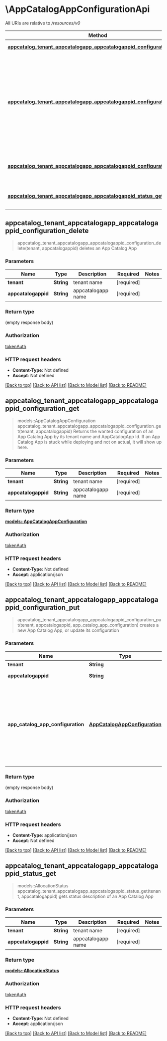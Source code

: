 # \AppCatalogAppConfigurationApi

All URIs are relative to */resources/v0*

Method | HTTP request | Description
------------- | ------------- | -------------
[**appcatalog_tenant_appcatalogapp_appcatalogappid_configuration_delete**](AppCatalogAppConfigurationApi.md#appcatalog_tenant_appcatalogapp_appcatalogappid_configuration_delete) | **DELETE** /appcatalog/{tenant}/appcatalogapp/{appcatalogappid}/configuration | deletes an App Catalog App
[**appcatalog_tenant_appcatalogapp_appcatalogappid_configuration_get**](AppCatalogAppConfigurationApi.md#appcatalog_tenant_appcatalogapp_appcatalogappid_configuration_get) | **GET** /appcatalog/{tenant}/appcatalogapp/{appcatalogappid}/configuration | Returns the wanted configuration of an App Catalog App by its tenant name and AppCatalogApp Id. If an App Catalog App is stuck while deploying and not on actual, it will show up here.
[**appcatalog_tenant_appcatalogapp_appcatalogappid_configuration_put**](AppCatalogAppConfigurationApi.md#appcatalog_tenant_appcatalogapp_appcatalogappid_configuration_put) | **PUT** /appcatalog/{tenant}/appcatalogapp/{appcatalogappid}/configuration | creates a new App Catalog App, or update its configuration
[**appcatalog_tenant_appcatalogapp_appcatalogappid_status_get**](AppCatalogAppConfigurationApi.md#appcatalog_tenant_appcatalogapp_appcatalogappid_status_get) | **GET** /appcatalog/{tenant}/appcatalogapp/{appcatalogappid}/status | gets status description of an App Catalog App



## appcatalog_tenant_appcatalogapp_appcatalogappid_configuration_delete

> appcatalog_tenant_appcatalogapp_appcatalogappid_configuration_delete(tenant, appcatalogappid)
deletes an App Catalog App

### Parameters


Name | Type | Description  | Required | Notes
------------- | ------------- | ------------- | ------------- | -------------
**tenant** | **String** | tenant name | [required] |
**appcatalogappid** | **String** | appcatalogapp name | [required] |

### Return type

 (empty response body)

### Authorization

[tokenAuth](../README.md#tokenAuth)

### HTTP request headers

- **Content-Type**: Not defined
- **Accept**: Not defined

[[Back to top]](#) [[Back to API list]](../README.md#documentation-for-api-endpoints) [[Back to Model list]](../README.md#documentation-for-models) [[Back to README]](../README.md)


## appcatalog_tenant_appcatalogapp_appcatalogappid_configuration_get

> models::AppCatalogAppConfiguration appcatalog_tenant_appcatalogapp_appcatalogappid_configuration_get(tenant, appcatalogappid)
Returns the wanted configuration of an App Catalog App by its tenant name and AppCatalogApp Id. If an App Catalog App is stuck while deploying and not on actual, it will show up here.

### Parameters


Name | Type | Description  | Required | Notes
------------- | ------------- | ------------- | ------------- | -------------
**tenant** | **String** | tenant name | [required] |
**appcatalogappid** | **String** | appcatalogapp name | [required] |

### Return type

[**models::AppCatalogAppConfiguration**](AppCatalogAppConfiguration.md)

### Authorization

[tokenAuth](../README.md#tokenAuth)

### HTTP request headers

- **Content-Type**: Not defined
- **Accept**: application/json

[[Back to top]](#) [[Back to API list]](../README.md#documentation-for-api-endpoints) [[Back to Model list]](../README.md#documentation-for-models) [[Back to README]](../README.md)


## appcatalog_tenant_appcatalogapp_appcatalogappid_configuration_put

> appcatalog_tenant_appcatalogapp_appcatalogappid_configuration_put(tenant, appcatalogappid, app_catalog_app_configuration)
creates a new App Catalog App, or update its configuration

### Parameters


Name | Type | Description  | Required | Notes
------------- | ------------- | ------------- | ------------- | -------------
**tenant** | **String** | tenant name | [required] |
**appcatalogappid** | **String** | appcatalogapp name | [required] |
**app_catalog_app_configuration** | [**AppCatalogAppConfiguration**](AppCatalogAppConfiguration.md) | JSON object containing required parameters for AppCatalogApp manifest. This is comparable to the configuration object on a regular Application service. | [required] |

### Return type

 (empty response body)

### Authorization

[tokenAuth](../README.md#tokenAuth)

### HTTP request headers

- **Content-Type**: application/json
- **Accept**: Not defined

[[Back to top]](#) [[Back to API list]](../README.md#documentation-for-api-endpoints) [[Back to Model list]](../README.md#documentation-for-models) [[Back to README]](../README.md)


## appcatalog_tenant_appcatalogapp_appcatalogappid_status_get

> models::AllocationStatus appcatalog_tenant_appcatalogapp_appcatalogappid_status_get(tenant, appcatalogappid)
gets status description of an App Catalog App

### Parameters


Name | Type | Description  | Required | Notes
------------- | ------------- | ------------- | ------------- | -------------
**tenant** | **String** | tenant name | [required] |
**appcatalogappid** | **String** | appcatalogapp name | [required] |

### Return type

[**models::AllocationStatus**](AllocationStatus.md)

### Authorization

[tokenAuth](../README.md#tokenAuth)

### HTTP request headers

- **Content-Type**: Not defined
- **Accept**: application/json

[[Back to top]](#) [[Back to API list]](../README.md#documentation-for-api-endpoints) [[Back to Model list]](../README.md#documentation-for-models) [[Back to README]](../README.md)

